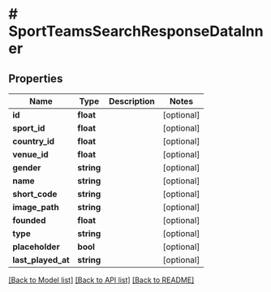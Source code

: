 # # SportTeamsSearchResponseDataInner

## Properties

Name | Type | Description | Notes
------------ | ------------- | ------------- | -------------
**id** | **float** |  | [optional]
**sport_id** | **float** |  | [optional]
**country_id** | **float** |  | [optional]
**venue_id** | **float** |  | [optional]
**gender** | **string** |  | [optional]
**name** | **string** |  | [optional]
**short_code** | **string** |  | [optional]
**image_path** | **string** |  | [optional]
**founded** | **float** |  | [optional]
**type** | **string** |  | [optional]
**placeholder** | **bool** |  | [optional]
**last_played_at** | **string** |  | [optional]

[[Back to Model list]](../../README.md#models) [[Back to API list]](../../README.md#endpoints) [[Back to README]](../../README.md)
